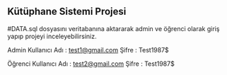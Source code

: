 ## **Kütüphane Sistemi Projesi**
#DATA.sql dosyasını veritabanına aktararak admin ve öğrenci olarak giriş yapıp projeyi inceleyebilirsiniz.

Admin Kullanıcı Adı : test1@gmail.com
Şifre : Test1987$       

Öğrenci Kullanıcı Adı : test2@gmail.com
Şifre : Test1987$
